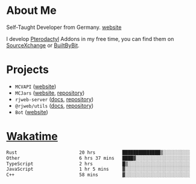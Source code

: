 # About Me

Self-Taught Developer from Germany. [website](https://rjansen.dev)

I develop [Pterodactyl](https://pterodactyl.io) Addons in my free time, you can find
them on [SourceXchange](https://www.sourcexchange.net/teams/356/profile) or [BuiltByBit](https://builtbybit.com/search/3078009).

# Projects

- `MCVAPI` ([website](https://versions.mcjars.app))
- `MCJars` ([website](https://mcjars.app), [repository](https://github.com/0x7d8/mcjar))
- `rjweb-server` ([docs](https://server.rjweb.dev), [repository](https://github.com/0x7d8/NPM_WEB-SERVER))
- `@rjweb/utils` ([docs](https://utils.rjweb.dev), [repository](https://github.com/0x7d8/rjweb-utils))
- `Bot` ([website](https://bot.rjns.dev))

# [Wakatime](https://wakatime.com/@0x7d8)

<!--START_SECTION:waka-->

```txt
Rust                       20 hrs          ██████████████▒░░░░░░░░░░   57.43 %
Other                      6 hrs 37 mins   ████▓░░░░░░░░░░░░░░░░░░░░   19.03 %
TypeScript                 2 hrs           █▒░░░░░░░░░░░░░░░░░░░░░░░   05.78 %
JavaScript                 1 hr 5 mins     ▓░░░░░░░░░░░░░░░░░░░░░░░░   03.15 %
C++                        58 mins         ▓░░░░░░░░░░░░░░░░░░░░░░░░   02.77 %
```

<!--END_SECTION:waka-->
